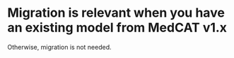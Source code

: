# Migration is relevant when you have an existing model from MedCAT v1.x

Otherwise, migration is not needed.

